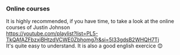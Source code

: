 
### Online courses

It is highly recommended, if you have time, to take a look at the online courses of Justin Johnson  
  https://youtube.com/playlist?list=PL5-TkQAfAZFbzxjBHtzdVCWE0Zbhomg7r&si=5I33gdsB2WHQH7Tj  
It's quite easy to understand. It is also a good english exercice :blush:
